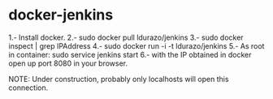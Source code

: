 docker-jenkins
==============

1.- Install docker.
2.- sudo docker pull ldurazo/jenkins
3.- sudo docker inspect <container-id> | grep IPAddress
4.- sudo docker run -i -t ldurazo/jenkins
5.- As root in container: sudo service jenkins start
6.- with the IP obtained in docker open up port 8080 in your browser.

NOTE:
Under construction, probably only localhosts will open this connection.
